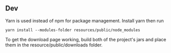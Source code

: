 ## Dev
Yarn is used instead of npm for package management. Install yarn
then run
```
yarn install --modules-folder resources/public/node_modules
```

To get the download page working, build both of the project's jars and place them in the resource/public/downloads folder.